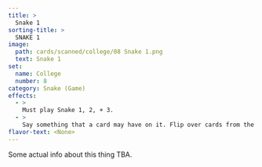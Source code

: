 ```yaml
---
title: >
  Snake 1
sorting-title: >
  SNAKE 1
image: 
  path: cards/scanned/college/08 Snake 1.png
  text: Snake 1
set:
  name: College
  number: 8
category: Snake (Game)
effects: 
  - >
    Must play Snake 1, 2, + 3.
  - >
    Say something that a card may have on it. Flip over cards from the deck one at a time until you get to a card without it. Blanks count as having it no matter what.
flavor-text: <None>
---
```

Some actual info about this thing TBA.
